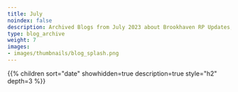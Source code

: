 ```yaml
---
title: July
noindex: false
description: Archived Blogs from July 2023 about Brookhaven RP Updates, exciting news, and new findings
type: blog_archive
weight: 7
images:
- images/thumbnails/blog_splash.png
---
```




{{% children sort="date" showhidden=true description=true style="h2"  depth=3 %}}
